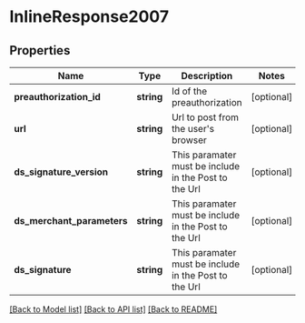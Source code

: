 # InlineResponse2007

## Properties
Name | Type | Description | Notes
------------ | ------------- | ------------- | -------------
**preauthorization_id** | **string** | Id of the preauthorization | [optional] 
**url** | **string** | Url to post from the user&#39;s browser | [optional] 
**ds_signature_version** | **string** | This paramater must be include in the Post to the Url | [optional] 
**ds_merchant_parameters** | **string** | This paramater must be include in the Post to the Url | [optional] 
**ds_signature** | **string** | This paramater must be include in the Post to the Url | [optional] 

[[Back to Model list]](../README.md#documentation-for-models) [[Back to API list]](../README.md#documentation-for-api-endpoints) [[Back to README]](../README.md)


